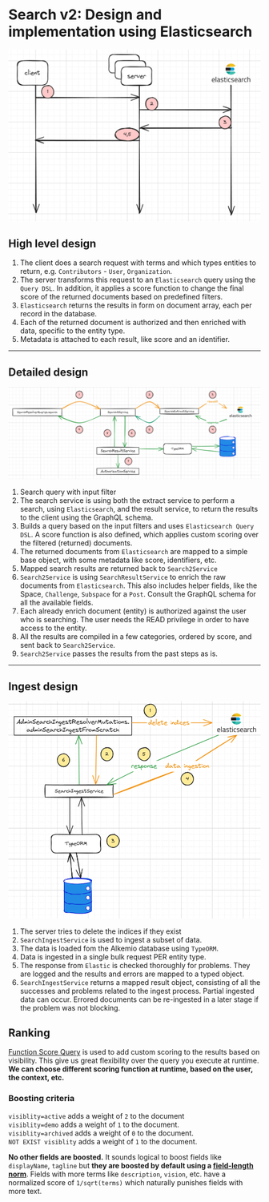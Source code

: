 # Search v2: Design and implementation using Elasticsearch

<p align="center">
    <img src="images/search-high-level-design.png" alt="High level design diagram" width="600" />
</p>

## High level design
1. The client does a search request with terms and which types entities to return, e.g. `Contributors` - `User`, `Organization`.
2. The server transforms this request to an `Elasticsearch` query using the `Query DSL`.
In addition, it applies a score function to change the final score of the returned documents based on predefined filters.
3. `Elasticsearch` returns the results in form on document array, each per record in the database.
4. Each of the returned document is authorized and then enriched with data, specific to the entity type.
5. Metadata is attached to each result, like score and an identifier.

---

## Detailed design
<p align="center">
    <img src="images/search-design-implementation.png" alt="Design diagram" width="600" />
</p>

1. Search query with input filter
2. The search service is using both the extract service to perform a search, using `Elasticsearch`, 
and the result service, to return the results to the client using the GraphQL schema.
3. Builds a query based on the input filters and uses `Elasticsearch Query DSL`.
   A score function is also defined, which applies custom scoring over the filtered (returned) documents.
4. The returned documents from `Elasticsearch` are mapped to a simple base object, with some metadata like score, identifiers, etc.
5. Mapped search results are returned back to `Search2Service`
6. `Search2Service` is using `SearchResultService` to enrich the raw documents from `Elasticsearch`. This also includes helper fields, like the Space, `Challenge`, `Subspace` for a `Post`.
Consult the GraphQL schema for all the available fields.
7. Each already enrich document (entity) is authorized against the user who is searching. The user needs the READ privilege in order to have access to the entity.
8. All the results are compiled in a few categories, ordered by score, and sent back to `Search2Service`.
9. `Search2Service` passes the results from the past steps as is.

---

## Ingest design
<p align="center">
    <img src="images/search-ingest-design-implementation.png" alt="Ingest design diagram" width="600" />
</p>

1. The server tries to delete the indices if they exist
2. `SearchIngestService` is used to ingest a subset of data.
3. The data is loaded fom the Alkemio database using `TypeORM`.
4. Data is ingested in a single bulk request PER entity type.
5. The response from `Elastic` is checked thoroughly for problems. They are logged and the results and errors are mapped to a typed object.
6. `SearchIngestService` returns a mapped result object, consisting of all the successes and problems related to the ingest process.
Partial ingested data can occur. Errored documents can be re-ingested in a later stage if the problem was not blocking.

## Ranking
[Function Score Query](https://www.elastic.co/guide/en/elasticsearch/reference/2.4/query-dsl-function-score-query.html) is used to add custom scoring to the results based on visibility. This give us great flexibility over the query you execute at runtime. **We can choose different scoring function at runtime, based on the user, the context, etc.**

### Boosting criteria

`visiblity=active` adds a weight of `2` to the document</br>
`visiblity=demo` adds a weight of `1` to the document.</br>
`visiblity=archived` adds a weight of `0` to the document.</br>
`NOT EXIST visiblity` adds a weight of `1` to the document.

**No other fields are boosted.**
It sounds logical to boost fields like `displayName`, `tagline` but **they are boosted by default using a [field-length norm](https://www.elastic.co/guide/en/elasticsearch/guide/current/scoring-theory.html#field-norm)**.
Fields with more terms like `description`, `vision`, etc. have a normalized score of `1/sqrt(terms)` which naturally punishes fields with more text.